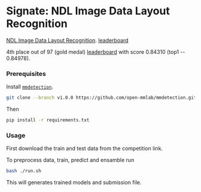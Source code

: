 

# Signate: NDL Image Data Layout Recognition

[NDL Image Data Layout Recognition](https://signate.jp/competitions/218).
[leaderboard](https://signate.jp/competitions/218/leaderboard)

4th place out of 97 (gold medal) [leaderboard](https://signate.jp/competitions/218/leaderboard) with score 0.84310 (top1 -- 0.84978).


### Prerequisites

Install [`mmdetection`](https://github.com/open-mmlab/mmdetection).

```bash
git clone --branch v1.0.0 https://github.com/open-mmlab/mmdetection.git
```

Then

```bash
pip install -r requirements.txt
```

### Usage

First download the train and test data from the competition link.

To preprocess data, train, predict and ensamble run

```bash
bash ./run.sh
```

This will generates trained models and submission file.
